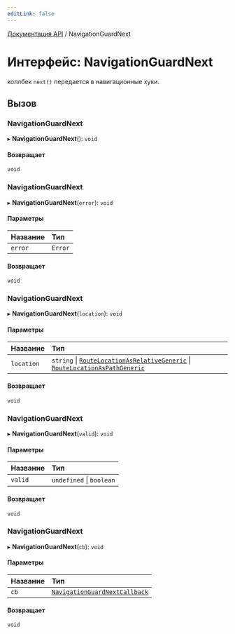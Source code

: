 ```yaml
---
editLink: false
---
```


[Документация API](../index.md) / NavigationGuardNext

# Интерфейс: NavigationGuardNext

коллбек `next()` передается в навигационные хуки.

## Вызов

### NavigationGuardNext

▸ **NavigationGuardNext**(): `void`

#### Возвращает

`void`

### NavigationGuardNext

▸ **NavigationGuardNext**(`error`): `void`

#### Параметры

| Название | Тип     |
| :------- | :------ |
| `error`  | `Error` |

#### Возвращает

`void`

### NavigationGuardNext

▸ **NavigationGuardNext**(`location`): `void`

#### Параметры

| Название | Тип |
| :------ | :------ |
| `location` | `string` \| [`RouteLocationAsRelativeGeneric`](RouteLocationAsRelativeGeneric.md) \| [`RouteLocationAsPathGeneric`](RouteLocationAsPathGeneric.md) |

#### Возвращает

`void`

### NavigationGuardNext

▸ **NavigationGuardNext**(`valid`): `void`

#### Параметры

| Название | Тип                      |
| :------- | :----------------------- |
| `valid`  | `undefined` \| `boolean` |

#### Возвращает

`void`

### NavigationGuardNext

▸ **NavigationGuardNext**(`cb`): `void`

#### Параметры

| Название | Тип |
| :------ | :------ |
| `cb` | [`NavigationGuardNextCallback`](../index.md#NavigationGuardNextCallback) |

#### Возвращает

`void`
